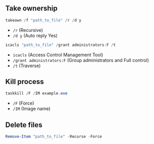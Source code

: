 ## Take ownership

```ps1
takeown /f "path_to_file" /r /d y
```

* `/r` (Recursive)
* `/d y` (Auto reply Yes)

```ps1
icacls "path_to_file" /grant administrators:F /t
```

* `icacls` (Access Control Management Tool)
* `/grant administrators:F` (Group administrators and Full control)
* `/t` (Traverse)

## Kill process
```ps1
taskkill /F /IM example.exe
```

* `/F` (Force)
* `/IM` (Image name)

## Delete files
```ps1
Remove-Item "path_to_file" -Recurse -Force
```